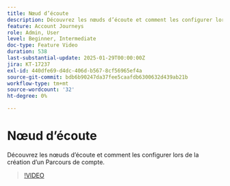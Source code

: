 ```yaml
---
title: Nœud d’écoute
description: Découvrez les nœuds d’écoute et comment les configurer lors de la création d’un Parcours de compte.
feature: Account Journeys
role: Admin, User
level: Beginner, Intermediate
doc-type: Feature Video
duration: 538
last-substantial-update: 2025-01-29T00:00:00Z
jira: KT-17237
exl-id: 440dfe69-d4dc-406d-b567-8cf56965ef4a
source-git-commit: bdb6b90247da37fee5caafdb6300632d439ab21b
workflow-type: tm+mt
source-wordcount: '32'
ht-degree: 0%

---
```


# Nœud d’écoute

Découvrez les nœuds d’écoute et comment les configurer lors de la création d’un Parcours de compte.

>[!VIDEO](https://video.tv.adobe.com/v/3443219/?learn=on&enablevpops)
